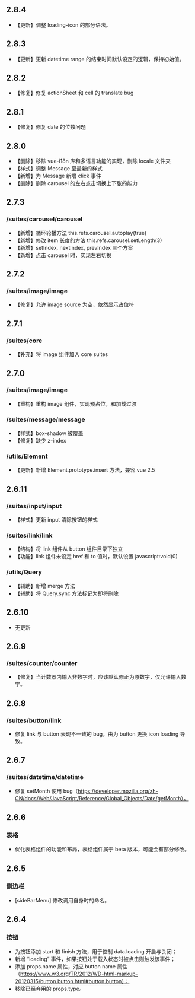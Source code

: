 ## 2.8.4

* 【更新】调整 loading-icon 的部分语法。

## 2.8.3

* 【更新】更新 datetime range 的结束时间默认设定的逻辑，保持初始值。

## 2.8.2

* 【修复】修复 actionSheet 和 cell 的 translate bug

## 2.8.1

* 【修复】修复 date 的位数问题

## 2.8.0

* 【删除】移除 vue-i18n 库和多语言功能的实现，删除 locale 文件夹
* 【样式】调整 Message 至最新的样式
* 【新增】为 Message 新增 click 事件
* 【删除】删除 carousel 的左右点击切换上下张的能力

## 2.7.3

### /suites/carousel/carousel

* 【新增】循环轮播方法 this.refs.carousel.autoplay(true)
* 【新增】修改 item 长度的方法 this.refs.carousel.setLength(3)
* 【新增】setIndex, nextIndex, prevIndex 三个方案
* 【新增】点击 carousel 时，实现左右切换

## 2.7.2

### /suites/image/image

* 【修复】允许 image source 为空，依然显示占位符

## 2.7.1

### /suites/core

* 【补充】将 image 组件加入 core suites

## 2.7.0

### /suites/image/image

* 【重构】重构 image 组件，实现预占位，和加载过渡

### /suites/message/message

* 【样式】box-shadow 被覆盖
* 【修复】缺少 z-index

### /utils/Element

* 【更新】新增 Element.prototype.insert 方法，兼容 vue 2.5

## 2.6.11

### /suites/input/input

* 【样式】更新 input 清除按钮的样式

### /suites/link/link

* 【结构】将 link 组件从 button 组件目录下独立
* 【功能】link 组件未设定 href 和 to 值时，默认设置 javascript:void(0)

### /utils/Query

* 【辅助】新增 merge 方法
* 【辅助】将 Query.sync 方法标记为即将删除

## 2.6.10

* 无更新

## 2.6.9

### /suites/counter/counter

* 【修复】当计数器内输入非数字时，应该默认修正为原数字，仅允许输入数字。

## 2.6.8

### /suites/button/link

* 修复 link 与 button 表现不一致的 bug，由为 button 更换 icon loading 导致。

## 2.6.7

### /suites/datetime/datetime

* 修复 setMonth 使用 bug（https://developer.mozilla.org/zh-CN/docs/Web/JavaScript/Reference/Global_Objects/Date/getMonth）。

## 2.6.6

### 表格

* 优化表格组件的功能和布局，表格组件属于 beta 版本，可能会有部分修改。

## 2.6.5

### 侧边栏

* [sideBarMenu] 修改调用自身时的命名。

## 2.6.4

### 按钮

* 为按钮添加 start 和 finish 方法，用于控制 data.loading 开启与关闭；
* 新增 “loading” 事件，如果按钮处于载入状态时被点击则触发该事件；
* 添加 props.name 属性，对应 button name 属性 （https://www.w3.org/TR/2012/WD-html-markup-20120315/button.button.html#button.button）；
* 移除已经弃用的 props.type。
